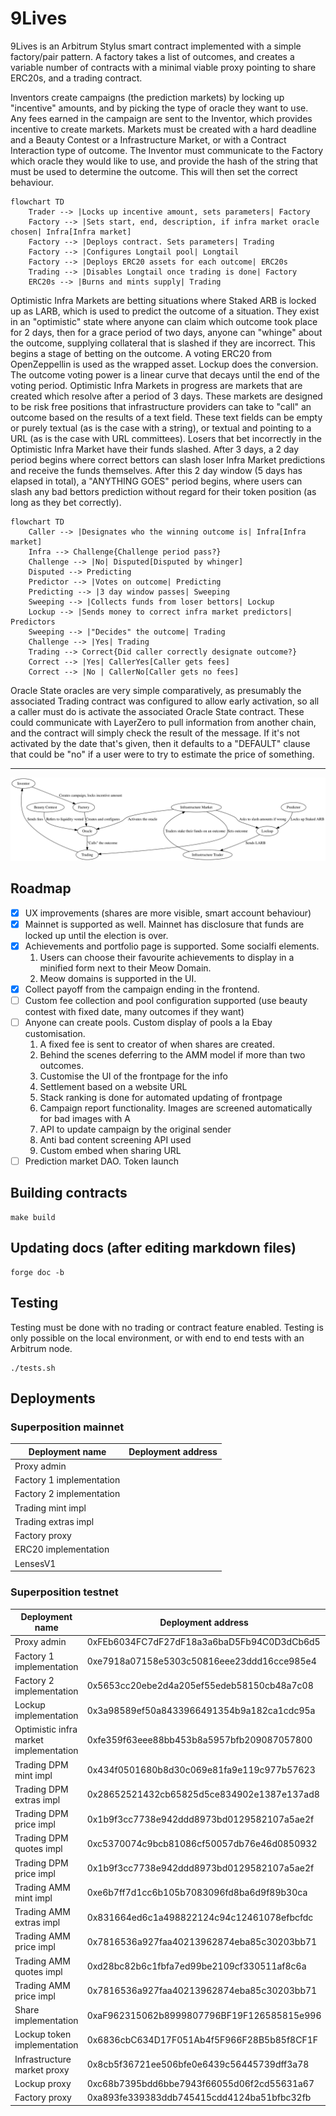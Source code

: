 
# 9Lives

9Lives is an Arbitrum Stylus smart contract implemented with a simple factory/pair
pattern. A factory takes a list of outcomes, and creates a variable number of contracts
with a minimal viable proxy pointing to share ERC20s, and a trading contract.

Inventors create campaigns (the prediction markets) by locking up "incentive" amounts, and
by picking the type of oracle they want to use. Any fees earned in the campaign are sent
to the Inventor, which provides incentive to create markets. Markets must be created with
a hard deadline and a Beauty Contest or a Infrastructure Market, or with a Contract
Interaction type of outcome. The Inventor must communicate to the Factory which oracle
they would like to use, and provide the hash of the string that must be used to determine
the outcome. This will then set the correct behaviour.

```mermaid
flowchart TD
    Trader --> |Locks up incentive amount, sets parameters| Factory
    Factory --> |Sets start, end, description, if infra market oracle chosen| Infra[Infra market]
    Factory --> |Deploys contract. Sets parameters| Trading
    Factory --> |Configures Longtail pool| Longtail
    Factory --> |Deploys ERC20 assets for each outcome| ERC20s
    Trading --> |Disables Longtail once trading is done| Factory
    ERC20s --> |Burns and mints supply| Trading
```

Optimistic Infra Markets are betting situations where Staked ARB is locked up as LARB,
which is used to predict the outcome of a situation. They exist in an "optimistic" state
where anyone can claim which outcome took place for 2 days, then for a grace period of two
days, anyone can "whinge" about the outcome, supplying collateral that is slashed if they
are incorrect. This begins a stage of betting on the outcome. A voting ERC20 from
OpenZeppellin is used as the wrapped asset. Lockup does the conversion. The outcome voting
power is a linear curve that decays until the end of the voting period. Optimistic Infra
Markets in progress are markets that are created which resolve after a period of 3 days.
These markets are designed to be risk free positions that infrastructure providers can
take to "call" an outcome based on the results of a text field. These text fields can be
empty or purely textual (as is the case with a string), or textual and pointing to a URL
(as is the case with URL committees). Losers that bet incorrectly in the Optimistic Infra
Market have their funds slashed. After 3 days, a 2 day period begins where correct bettors
can slash loser Infra Market predictions and receive the funds themselves. After this 2
day window (5 days has elapsed in total), a "ANYTHING GOES" period begins, where users can
slash any bad bettors prediction without regard for their token position (as long as they
bet correctly).

```mermaid
flowchart TD
    Caller --> |Designates who the winning outcome is| Infra[Infra market]
    Infra --> Challenge{Challenge period pass?}
    Challenge --> |No| Disputed[Disputed by whinger]
    Disputed --> Predicting
    Predictor --> |Votes on outcome| Predicting
    Predicting --> |3 day window passes| Sweeping
    Sweeping --> |Collects funds from loser bettors| Lockup
    Lockup --> |Sends money to correct infra market predictors| Predictors
    Sweeping --> |"Decides" the outcome| Trading
    Challenge --> |Yes| Trading
    Trading --> Correct{Did caller correctly designate outcome?}
    Correct --> |Yes| CallerYes[Caller gets fees]
    Correct --> |No | CallerNo[Caller gets no fees]
```

Oracle State oracles are very simple comparatively, as presumably the associated Trading
contract was configured to allow early activation, so all a caller must do is activate the
associated Oracle State contract. These could communicate with LayerZero to pull
information from another chain, and the contract will simply check the result of the
message. If it's not activated by the date that's given, then it defaults to a "DEFAULT"
clause that could be "no" if a user were to try to estimate the price of something.

---

![Diagram of the system](diagram.svg)

## Roadmap

- [X] UX improvements (shares are more visible, smart account behaviour)
- [X] Mainnet is supported as well. Mainnet has disclosure that funds are locked up until the election is over.
- [X] Achievements and portfolio page is supported. Some socialfi elements.
    1. Users can choose their favourite achievements to display in a minified form next to their Meow Domain.
    2. Meow domains is supported in the UI.
- [X] Collect payoff from the campaign ending in the frontend.
- [ ] Custom fee collection and pool configuration supported (use beauty contest with fixed date, many outcomes if they want)
- [ ] Anyone can create pools. Custom display of pools a la Ebay customisation.
    1. A fixed fee is sent to creator of when shares are created.
    2. Behind the scenes deferring to the AMM model if more than two outcomes.
    3. Customise the UI of the frontpage for the info
    4. Settlement based on a website URL
    5. Stack ranking is done for automated updating of frontpage
    6. Campaign report functionality. Images are screened automatically for bad images with A
    7. API to update campaign by the original sender
    8. Anti bad content screening API used
    9. Custom embed when sharing URL
- [ ] Prediction market DAO. Token launch

## Building contracts

	make build

## Updating docs (after editing markdown files)

	forge doc -b

## Testing

Testing must be done with no trading or contract feature enabled. Testing is only possible
on the local environment, or with end to end tests with an Arbitrum node.

	./tests.sh

## Deployments

### Superposition mainnet

|      Deployment name     |              Deployment address            |
|--------------------------|--------------------------------------------|
| Proxy admin              |  |
| Factory 1 implementation |  |
| Factory 2 implementation |  |
| Trading mint impl        |  |
| Trading extras impl      |  |
| Factory proxy            |  |
| ERC20 implementation     |  |
| LensesV1                 |  |

### Superposition testnet

|            Deployment name             |              Deployment address            |
|----------------------------------------|--------------------------------------------|
| Proxy admin                            | 0xFEb6034FC7dF27dF18a3a6baD5Fb94C0D3dCb6d5 |
| Factory 1 implementation               | 0xe7918a07158e5303c50816eee23ddd16cce985e4 |
| Factory 2 implementation               | 0x5653cc20ebe2d4a205ef55edeb58150cb48a7c08 |
| Lockup implementation                  | 0x3a98589ef50a8433966491354b9a182ca1cdc95a |
| Optimistic infra market implementation | 0xfe359f63eee88bb453b8a5957bfb209087057800 |
| Trading DPM mint impl                  | 0x434f0501680b8d30c069e81fa9e119c977b57623 |
| Trading DPM extras impl                | 0x28652521432cb65825d5ce834902e1387e137ad8 |
| Trading DPM price impl                 | 0x1b9f3cc7738e942ddd8973bd0129582107a5ae2f |
| Trading DPM quotes impl                | 0xc5370074c9bcb81086cf50057db76e46d0850932 |
| Trading DPM price impl                 | 0x1b9f3cc7738e942ddd8973bd0129582107a5ae2f |
| Trading AMM mint impl                  | 0xe6b7ff7d1cc6b105b7083096fd8ba6d9f89b30ca |
| Trading AMM extras impl                | 0x831664ed6c1a498822124c94c12461078efbcfdc |
| Trading AMM price impl                 | 0x7816536a927faa40213962874eba85c30203bb71 |
| Trading AMM quotes impl                | 0xd28bc82b6c1fbfa7ed99be2109cf330511af8c6a |
| Trading AMM price impl                 | 0x7816536a927faa40213962874eba85c30203bb71 |
| Share implementation                   | 0xaF962315062b8999807796BF19F126585815e996 |
| Lockup token implementation            | 0x6836cbC634D17F051Ab4f5F966F28B5b85f8CF1F |
| Infrastructure market proxy            | 0x8cb5f36721ee506bfe0e6439c56445739dff3a78 |
| Lockup proxy                           | 0xc68b7395bdd6bbe7943f66055d06f2cd55631a67 |
| Factory proxy                          | 0xa893fe339383ddb745415cdd4124ba51bfbc32fb |

